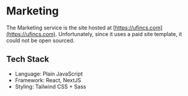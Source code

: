 # Marketing

The Marketing service is the site hosted at [https://ufincs.com](https://ufincs.com). Unfortunately, since it uses a paid site template, it could not be open sourced.

## Tech Stack

-   Language: Plain JavaScript
-   Framework: React, NextJS
-   Styling: Tailwind CSS + Sass
